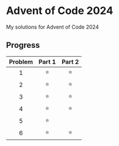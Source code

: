 # Advent of Code 2024
My solutions for Advent of Code 2024

## Progress
| **Problem** | **Part 1** | **Part 2** |
|:-----------:|:----------:|:----------:|
|      1      |    ⭐    |    ⭐    |
|      2      |    ⭐    |    ⭐    |
|      3      |    ⭐    |    ⭐    |
|      4      |    ⭐    |    ⭐    |
|      5      |    ⭐    |           |
|      6      |    ⭐    |    ⭐    |